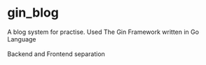 # gin_blog
A blog system for practise. Used The Gin Framework written in Go Language <br><br>
Backend and Frontend separation

